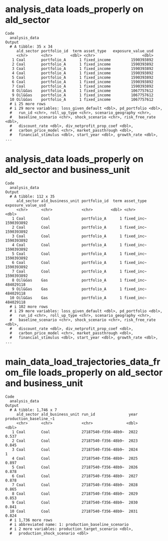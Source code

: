 # analysis_data loads_properly on ald_sector

    Code
      analysis_data
    Output
      # A tibble: 35 x 34
         ald_sector portfolio_id  term asset_type   exposure_value_usd
         <chr>      <chr>        <dbl> <chr>                     <dbl>
       1 Coal       portfolio_A      1 fixed_income         1590393892
       2 Coal       portfolio_A      1 fixed_income         1590393892
       3 Coal       portfolio_A      1 fixed_income         1590393892
       4 Coal       portfolio_A      1 fixed_income         1590393892
       5 Coal       portfolio_A      1 fixed_income         1590393892
       6 Coal       portfolio_A      1 fixed_income         1590393892
       7 Coal       portfolio_A      1 fixed_income         1590393892
       8 Oil&Gas    portfolio_A      1 fixed_income         1067757612
       9 Oil&Gas    portfolio_A      1 fixed_income         1067757612
      10 Oil&Gas    portfolio_A      1 fixed_income         1067757612
      # i 25 more rows
      # i 29 more variables: loss_given_default <dbl>, pd_portfolio <dbl>,
      #   run_id <chr>, roll_up_type <chr>, scenario_geography <chr>,
      #   baseline_scenario <chr>, shock_scenario <chr>, risk_free_rate <dbl>,
      #   discount_rate <dbl>, div_netprofit_prop_coef <dbl>,
      #   carbon_price_model <chr>, market_passthrough <dbl>,
      #   financial_stimulus <dbl>, start_year <dbl>, growth_rate <dbl>, ...

# analysis_data loads_properly on ald_sector and business_unit

    Code
      analysis_data
    Output
      # A tibble: 112 x 35
         ald_sector ald_business_unit portfolio_id  term asset_type exposure_value_usd
         <chr>      <chr>             <chr>        <dbl> <chr>                   <dbl>
       1 Coal       Coal              portfolio_A      1 fixed_inc~         1590393892
       2 Coal       Coal              portfolio_A      1 fixed_inc~         1590393892
       3 Coal       Coal              portfolio_A      1 fixed_inc~         1590393892
       4 Coal       Coal              portfolio_A      1 fixed_inc~         1590393892
       5 Coal       Coal              portfolio_A      1 fixed_inc~         1590393892
       6 Coal       Coal              portfolio_A      1 fixed_inc~         1590393892
       7 Coal       Coal              portfolio_A      1 fixed_inc~         1590393892
       8 Oil&Gas    Gas               portfolio_A      1 fixed_inc~          484029118
       9 Oil&Gas    Gas               portfolio_A      1 fixed_inc~          484029118
      10 Oil&Gas    Gas               portfolio_A      1 fixed_inc~          484029118
      # i 102 more rows
      # i 29 more variables: loss_given_default <dbl>, pd_portfolio <dbl>,
      #   run_id <chr>, roll_up_type <chr>, scenario_geography <chr>,
      #   baseline_scenario <chr>, shock_scenario <chr>, risk_free_rate <dbl>,
      #   discount_rate <dbl>, div_netprofit_prop_coef <dbl>,
      #   carbon_price_model <chr>, market_passthrough <dbl>,
      #   financial_stimulus <dbl>, start_year <dbl>, growth_rate <dbl>, ...

# main_data_load_trajectories_data_from_file loads_properly on ald_sector and business_unit

    Code
      analysis_data
    Output
      # A tibble: 1,746 x 7
         ald_sector ald_business_unit run_id               year production_baseline_~1
         <chr>      <chr>             <chr>               <dbl>                  <dbl>
       1 Coal       Coal              27187540-f356-48b9~  2022                  0.537
       2 Coal       Coal              27187540-f356-48b9~  2023                  0.845
       3 Coal       Coal              27187540-f356-48b9~  2024                  1    
       4 Coal       Coal              27187540-f356-48b9~  2025                  0.897
       5 Coal       Coal              27187540-f356-48b9~  2026                  0.878
       6 Coal       Coal              27187540-f356-48b9~  2027                  0.878
       7 Coal       Coal              27187540-f356-48b9~  2028                  0.865
       8 Coal       Coal              27187540-f356-48b9~  2029                  0.853
       9 Coal       Coal              27187540-f356-48b9~  2030                  0.841
      10 Coal       Coal              27187540-f356-48b9~  2031                  0.824
      # i 1,736 more rows
      # i abbreviated name: 1: production_baseline_scenario
      # i 2 more variables: production_target_scenario <dbl>,
      #   production_shock_scenario <dbl>


